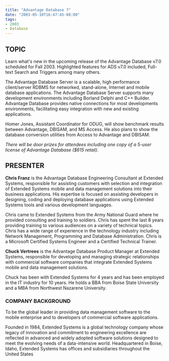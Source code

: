```yaml
---
title: "Advantage Database 7"
date: "2003-05-10T16:47:45-08:00"
tags:
- 2003
- Database
---
```

## TOPIC ##

Learn what's new in the upcoming release of the Advantage Database v7.0 scheduled for Fall 2003.  Highlighted features for ADS v7.0 included, Full-text Search and Triggers among many others.

The Advantage Database Server is a scalable, high performance client/server RDBMS for networked, stand-alone, Internet and mobile database applications. The Advantage Database Server supports many development environments including Borland Delphi and C++ Builder.  Advantage Database provides native connections for most developments environments, facilitating easy integration with new and existing applications.

Homer Jones, Assistant Coordinator for ODUG, will show benchmark results between Advantage, DBISAM, and MS Access. He also plans to show the database conversion utilities from Access to Advantage and DBISAM.

*There will be door prizes for attendees including one copy of a 5-user license of Advantage Database ($615 retail).*

## PRESENTER ##

**Chris Franz** is the Advantage Database Engineering Consultant at Extended Systems, responsible for assisting customers with selection and integration of Extended Systems mobile and data management solutions into their business applications.  His expertise is focused on assisting developers in designing, coding and deploying database applications using Extended Systems tools and various development languages.

Chris came to Extended Systems from the Army National Guard where he provided consulting and training to soldiers.  Chris has spent the last 8 years providing training to various audiences on a variety of technical topics. Chris has a wide range of experience in the technology industry including Network Management, Programming and Database Administration.  Chris is a Microsoft Certified Systems Engineer and a Certified Technical Trainer.

**Chuck Vertrees** is the Advantage Database Product Manager at Extended Systems, responsible for developing and managing strategic relationships with commercial software companies that integrate Extended Systems mobile and data management solutions.

Chuck has been with Extended Systems for 4 years and has been employed in the IT industry for 10 years.  He holds a BBA from Boise State University and a MBA from Northwest Nazarene University.

### COMPANY BACKGROUND ###

To be the global leader in providing data management software to the mobile enterprise and to developers of commercial software applications.

Founded in 1984, Extended Systems is a global technology company whose legacy of innovation and commitment to engineering excellence are reflected in advanced and widely adopted software solutions designed to meet the evolving needs of a data-intensive world. Headquartered in Boise, Idaho, Extended Systems has offices and subsidiaries throughout the United States
